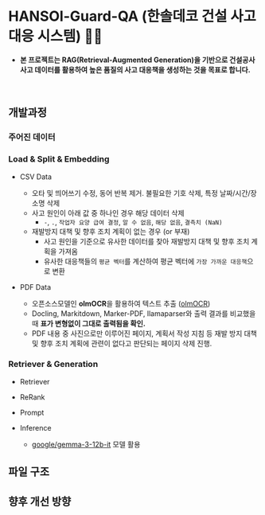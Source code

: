 # HANSOl-Guard-QA (한솔데코 건설 사고 대응 시스템) 👷🏼

- **본 프로젝트는 RAG(Retrieval-Augmented Generation)을 기반으로 건설공사 사고 데이터를 활용하여 높은 품질의 사고 대응책을 생성하는 것을 목표로 합니다.**
 
<br>

## 개발과정 

### 주어진 데이터 

### Load & Split & Embedding 

- CSV Data
  - 오타 및 띄어쓰기 수정, 동어 반복 제거. 불필요한 기호 삭제, 특정 날짜/시간/장소명 삭제
  - 사고 원인이 아래 값 중 하나인 경우 해당 데이터 삭제
    - `-`, `.`, `작업자 요양 급여 결정`, `알 수 없음`, `해당 없음`, `결측치 (NaN)`
  - 재발방지 대책 및 향후 조치 계획이 없는 경우 (or 부재) 
    - 사고 원인을 기준으로 유사한 데이터를 찾아 재발방지 대책 및 향후 조치 계획을 가져옴
    - 유사한 대응책들의 `평균 벡터`를 계산하여 평균 벡터에 `가장 가까운 대응책`으로 변환

- PDF Data
  - 오픈소스모델인 **olmOCR**을 활용하여 텍스트 추출 ([olmOCR](https://huggingface.co/allenai/olmOCR-7B-0225-preview))
  - Docling, Markitdown, Marker-PDF, llamaparser와 출력 결과를 비교했을 때 **표가 변형없이 그대로 출력됨을 확인.**  
  - PDF 내용 중 사진으로만 이루어진 페이지, 계획서 작성 지침 등 재발 방지 대책 및 향후 조치 계획에 관련이 없다고 판단되는 페이지 삭제 진행.

### Retriever & Generation 

- Retriever

- ReRank

- Prompt

- Inference
  -  [google/gemma-3-12b-it](https://huggingface.co/google/gemma-3-12b-it) 모델 활용
 

## 파일 구조 

## 향후 개선 방향 
